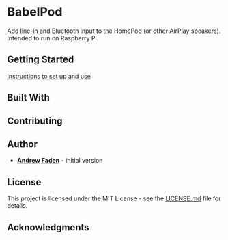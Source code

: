# BabelPod

Add line-in and Bluetooth input to the HomePod (or other AirPlay speakers). Intended to run on Raspberry Pi.

## Getting Started
[Instructions to set up and use](http://faden.me/2018/03/18/babelpod.html)

## Built With

## Contributing

## Author

- [**Andrew Faden**](https://github.com/afaden) - Initial version

## License

This project is licensed under the MIT License - see the [LICENSE.md](LICENSE.md) file for details.

## Acknowledgments
